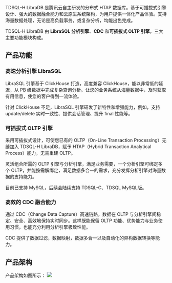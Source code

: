 TDSQL-H LibraDB 是腾讯云自主研发的分布式 HTAP 数据库。基于可插拔式引擎设计、强大的数据融合能力和云原生系统架构，为用户提供一体化产品体验。支持海量数据处理，无论是高负载事务，或复杂分析，均能出色完成。

TDSQL-H LibraDB 由 **LibraSQL 分析引擎**、**CDC** 和**可插拔式 OLTP 引擎**，三大主要功能模块构成。

## 产品功能
### 高速分析引擎 LibraSQL
LibraSQL 引擎基于 ClickHouse 打造，高度兼容 ClickHouse，能以非常低的延迟，从 PB 级数据中完成复杂查询分析。让您的业务系统从海量数据中，及时获取有用信息，使您的客户得到一流体验。

针对 ClickHouse 不足，LibraSQL 引擎研发了新特性和增强能力，例如，支持 update/delete 实时一致性、提供会话管理、提升 final 性能等。

### 可插拔式 OLTP 引擎
采用可插拔式设计，可使您已有的 OLTP（On-Line Transaction Processing）无缝加入 TDSQL-H LibraDB，赋予 HTAP（Hybrid Transaction Analytical Process）能力，无需重建 OLTP。

灵活组合所需的 OLTP 引擎与分析引擎，满足业务需要，一个分析引擎可绑定多个 OLTP，并能按需解绑定，满足数据多合一的需求，充分发挥分析引擎对海量数据的支持能力。

目前已支持 MySQL，后续会陆续支持 TDSQL-C、TDSQL MySQL版。

### 高效的 CDC 融合能力
通过 CDC（Change Data Capture）高速链路，数据在 OLTP 与分析引擎间稳定、安全、高效地保持实时同步。这样既能保留 OLTP 功能、优势能力与业务使用习惯，也能充分利用分析引擎极致性能。

CDC 提供了数据过滤，数据映射，数据多合一以及自动化的异构数据转换等能力。

## 产品架构
产品架构如图所示：
![](https://qcloudimg.tencent-cloud.cn/raw/13719fd808dcd2903c6ae935c30926d6.svg)


